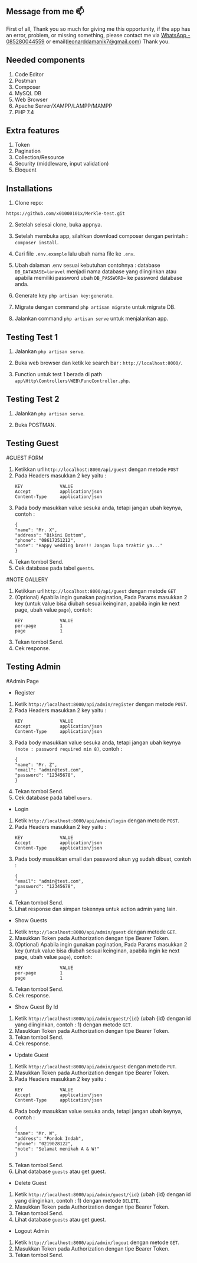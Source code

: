 ## Message from me 📫

First of all, Thank you so much for giving me this opportunity,
if the app has an error, problem, or missing something,
please contact me via [WhatsApp - 085280044559](wa.me/6285280044559) or email(leonarddamanik7@gmail.com)
Thank you.

## Needed components

1. Code Editor
2. Postman
3. Composer
4. MySQL DB
5. Web Browser
6. Apache Server/XAMPP/LAMPP/MAMPP
7. PHP 7.4

## Extra features

1. Token
2. Pagination
3. Collection/Resource
4. Security (middleware, input validation)
5. Eloquent

## Installations

1. Clone repo:

```
https://github.com/x01000101x/Merkle-test.git
```

2. Setelah selesai clone, buka appnya.

3. Setelah membuka app, silahkan download composer dengan perintah : `composer install`.

4. Cari file `.env.example` lalu ubah nama file ke `.env`.

5. Ubah dalaman .env sesuai kebutuhan contohnya : database `DB_DATABASE=laravel` menjadi nama database
   yang diinginkan atau apabila memiliki password ubah `DB_PASSWORD=` ke password database anda.

6. Generate key `php artisan key:generate`.

7. Migrate dengan command `php artisan migrate` untuk migrate DB.

8. Jalankan command `php artisan serve` untuk menjalankan app.

## Testing Test 1

1. Jalankan `php artisan serve`.

2. Buka web browser dan ketik ke search bar : `http://localhost:8000/`.

3. Function untuk test 1 berada di path `app\Http\Controllers\WEB\FuncController.php`.

## Testing Test 2

1. Jalankan `php artisan serve`.

2. Buka POSTMAN.

## Testing Guest

#GUEST FORM

1. Ketikkan url `http://localhost:8000/api/guest` dengan metode `POST`
2. Pada Headers masukkan 2 key yaitu :
    ```
    KEY              VALUE
    Accept           application/json
    Content-Type     application/json
    ```
3. Pada body masukkan value sesuka anda, tetapi jangan ubah keynya, contoh :
    ```
    {
    "name": "Mr. X",
    "address": "Bikini Bottom",
    "phone": "08617251212",
    "note": "Happy wedding bro!!! Jangan lupa traktir ya..."
    }
    ```
4. Tekan tombol Send.
5. Cek database pada tabel `guests`.

#NOTE GALLERY

1. Ketikkan url `http://localhost:8000/api/guest` dengan metode `GET`
2. (Optional) Apabila ingin gunakan pagination, Pada Params masukkan 2 key (untuk value bisa
   diubah sesuai keinginan, apabila ingin ke next page, ubah value `page`), contoh:
    ```
    KEY              VALUE
    per-page         1
    page             1
    ```
3. Tekan tombol Send.
4. Cek response.

## Testing Admin

#Admin Page

-   Register

1. Ketik `http://localhost:8000/api/admin/register` dengan metode `POST`.
2. Pada Headers masukkan 2 key yaitu :
    ```
    KEY              VALUE
    Accept           application/json
    Content-Type     application/json
    ```
3. Pada body masukkan value sesuka anda, tetapi jangan ubah keynya `(note : password required min 8)`, contoh :
    ```
    {
    "name": "Mr. Z",
    "email": "admin@test.com",
    "password": "12345678",
    }
    ```
4. Tekan tombol Send.
5. Cek database pada tabel `users`.

-   Login

1. Ketik `http://localhost:8000/api/admin/login` dengan metode `POST`.
2. Pada Headers masukkan 2 key yaitu :
    ```
    KEY              VALUE
    Accept           application/json
    Content-Type     application/json
    ```
3. Pada body masukkan email dan password akun yg sudah dibuat, contoh :
    ```
    {
    "email": "admin@test.com",
    "password": "12345678",
    }
    ```
4. Tekan tombol Send.
5. Lihat response dan simpan tokennya untuk action admin yang lain.

-   Show Guests

1. Ketik `http://localhost:8000/api/admin/guest` dengan metode `GET`.
2. Masukkan Token pada Authorization dengan tipe Bearer Token.
3. (Optional) Apabila ingin gunakan pagination, Pada Params masukkan 2 key (untuk value bisa
   diubah sesuai keinginan, apabila ingin ke next page, ubah value `page`), contoh:
    ```
    KEY              VALUE
    per-page         1
    page             1
    ```
4. Tekan tombol Send.
5. Cek response.

-   Show Guest By Id

1. Ketik `http://localhost:8000/api/admin/guest/{id}` (ubah {id} dengan id yang diinginkan, contoh : 1) dengan metode `GET`.
2. Masukkan Token pada Authorization dengan tipe Bearer Token.
3. Tekan tombol Send.
4. Cek response.

-   Update Guest

1. Ketik `http://localhost:8000/api/admin/guest` dengan metode `PUT`.
2. Masukkan Token pada Authorization dengan tipe Bearer Token.
3. Pada Headers masukkan 2 key yaitu :
    ```
    KEY              VALUE
    Accept           application/json
    Content-Type     application/json
    ```
4. Pada body masukkan value sesuka anda, tetapi jangan ubah keynya, contoh :
    ```
    {
    "name": "Mr. W",
    "address": "Pondok Indah",
    "phone": "0219028122",
    "note": "Selamat menikah A & W!"
    }
    ```
5. Tekan tombol Send.
6. Lihat database `guests` atau get guest.

-   Delete Guest

1. Ketik `http://localhost:8000/api/admin/guest/{id}` (ubah {id} dengan id yang diinginkan, contoh : 1) dengan metode `DELETE`.
2. Masukkan Token pada Authorization dengan tipe Bearer Token.
3. Tekan tombol Send.
4. Lihat database `guests` atau get guest.

-   Logout Admin

1. Ketik `http://localhost:8000/api/admin/logout` dengan metode `GET`.
2. Masukkan Token pada Authorization dengan tipe Bearer Token.
3. Tekan tombol Send.
